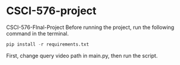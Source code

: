# CSCI-576-project
CSCI-576-FInal-Project
Before running the project, run the following command in the terminal.
```python
pip install -r requirements.txt
```
First, change query video path in main.py, then run the script.
